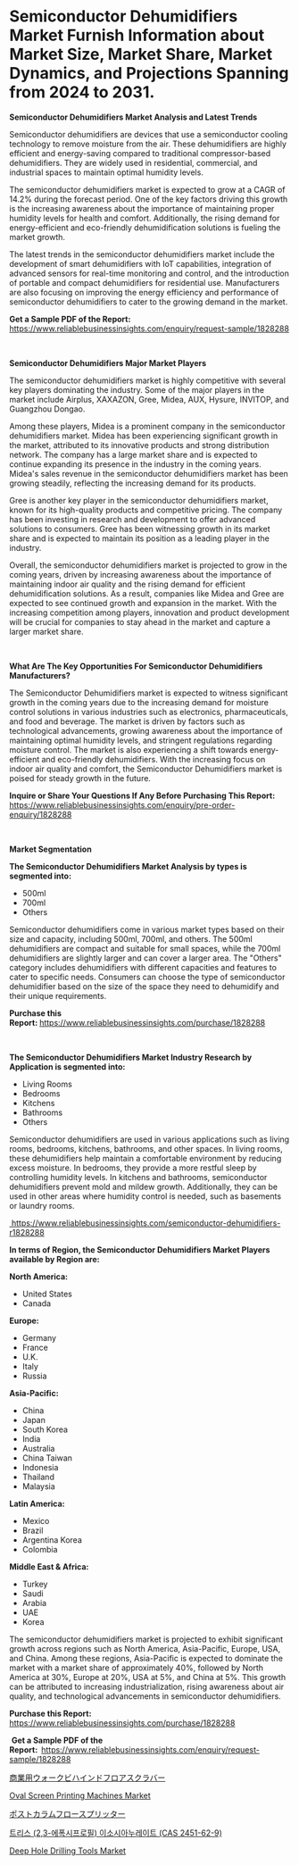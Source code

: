 <p><h1>Semiconductor Dehumidifiers Market Furnish Information about Market Size, Market Share, Market Dynamics, and Projections Spanning from 2024 to 2031.</h1></p><p><strong>Semiconductor Dehumidifiers Market Analysis and Latest Trends</strong></p>
<p><p>Semiconductor dehumidifiers are devices that use a semiconductor cooling technology to remove moisture from the air. These dehumidifiers are highly efficient and energy-saving compared to traditional compressor-based dehumidifiers. They are widely used in residential, commercial, and industrial spaces to maintain optimal humidity levels.</p><p>The semiconductor dehumidifiers market is expected to grow at a CAGR of 14.2% during the forecast period. One of the key factors driving this growth is the increasing awareness about the importance of maintaining proper humidity levels for health and comfort. Additionally, the rising demand for energy-efficient and eco-friendly dehumidification solutions is fueling the market growth.</p><p>The latest trends in the semiconductor dehumidifiers market include the development of smart dehumidifiers with IoT capabilities, integration of advanced sensors for real-time monitoring and control, and the introduction of portable and compact dehumidifiers for residential use. Manufacturers are also focusing on improving the energy efficiency and performance of semiconductor dehumidifiers to cater to the growing demand in the market.</p></p>
<p><strong>Get a Sample PDF of the Report:&nbsp;</strong> <a href="https://www.reliablebusinessinsights.com/enquiry/request-sample/1828288">https://www.reliablebusinessinsights.com/enquiry/request-sample/1828288</a></p>
<p>&nbsp;</p>
<p><strong>Semiconductor Dehumidifiers Major Market Players</strong></p>
<p><p>The semiconductor dehumidifiers market is highly competitive with several key players dominating the industry. Some of the major players in the market include Airplus, XAXAZON, Gree, Midea, AUX, Hysure, INVITOP, and Guangzhou Dongao.</p><p>Among these players, Midea is a prominent company in the semiconductor dehumidifiers market. Midea has been experiencing significant growth in the market, attributed to its innovative products and strong distribution network. The company has a large market share and is expected to continue expanding its presence in the industry in the coming years. Midea's sales revenue in the semiconductor dehumidifiers market has been growing steadily, reflecting the increasing demand for its products.</p><p>Gree is another key player in the semiconductor dehumidifiers market, known for its high-quality products and competitive pricing. The company has been investing in research and development to offer advanced solutions to consumers. Gree has been witnessing growth in its market share and is expected to maintain its position as a leading player in the industry.</p><p>Overall, the semiconductor dehumidifiers market is projected to grow in the coming years, driven by increasing awareness about the importance of maintaining indoor air quality and the rising demand for efficient dehumidification solutions. As a result, companies like Midea and Gree are expected to see continued growth and expansion in the market. With the increasing competition among players, innovation and product development will be crucial for companies to stay ahead in the market and capture a larger market share.</p></p>
<p>&nbsp;</p>
<p><strong>What Are The Key Opportunities For Semiconductor Dehumidifiers Manufacturers?</strong></p>
<p><p>The Semiconductor Dehumidifiers market is expected to witness significant growth in the coming years due to the increasing demand for moisture control solutions in various industries such as electronics, pharmaceuticals, and food and beverage. The market is driven by factors such as technological advancements, growing awareness about the importance of maintaining optimal humidity levels, and stringent regulations regarding moisture control. The market is also experiencing a shift towards energy-efficient and eco-friendly dehumidifiers. With the increasing focus on indoor air quality and comfort, the Semiconductor Dehumidifiers market is poised for steady growth in the future.</p></p>
<p><strong>Inquire or Share Your Questions If Any Before Purchasing This Report:</strong> <a href="https://www.reliablebusinessinsights.com/enquiry/pre-order-enquiry/1828288">https://www.reliablebusinessinsights.com/enquiry/pre-order-enquiry/1828288</a></p>
<p>&nbsp;</p>
<p><strong>Market Segmentation</strong></p>
<p><strong>The Semiconductor Dehumidifiers Market Analysis by types is segmented into:</strong></p>
<p><ul><li>500ml</li><li>700ml</li><li>Others</li></ul></p>
<p><p>Semiconductor dehumidifiers come in various market types based on their size and capacity, including 500ml, 700ml, and others. The 500ml dehumidifiers are compact and suitable for small spaces, while the 700ml dehumidifiers are slightly larger and can cover a larger area. The "Others" category includes dehumidifiers with different capacities and features to cater to specific needs. Consumers can choose the type of semiconductor dehumidifier based on the size of the space they need to dehumidify and their unique requirements.</p></p>
<p><strong>Purchase this Report:&nbsp;</strong><a href="https://www.reliablebusinessinsights.com/purchase/1828288">https://www.reliablebusinessinsights.com/purchase/1828288</a></p>
<p>&nbsp;</p>
<p><strong>The Semiconductor Dehumidifiers Market Industry Research by Application is segmented into:</strong></p>
<p><ul><li>Living Rooms</li><li>Bedrooms</li><li>Kitchens</li><li>Bathrooms</li><li>Others</li></ul></p>
<p><p>Semiconductor dehumidifiers are used in various applications such as living rooms, bedrooms, kitchens, bathrooms, and other spaces. In living rooms, these dehumidifiers help maintain a comfortable environment by reducing excess moisture. In bedrooms, they provide a more restful sleep by controlling humidity levels. In kitchens and bathrooms, semiconductor dehumidifiers prevent mold and mildew growth. Additionally, they can be used in other areas where humidity control is needed, such as basements or laundry rooms.</p></p>
<p><a href="https://www.reliablebusinessinsights.com/semiconductor-dehumidifiers-r1828288">&nbsp;https://www.reliablebusinessinsights.com/semiconductor-dehumidifiers-r1828288</a></p>
<p><strong>In terms of Region, the Semiconductor Dehumidifiers Market Players available by Region are:</strong></p>
<p>
    <p> <strong> North America: </strong>
        <ul>
            <li>United States</li>
            <li>Canada</li>
        </ul>
        </p> 
    <p> <strong> Europe: </strong>
        <ul>
            <li>Germany</li>
            <li>France</li>
            <li>U.K.</li>
            <li>Italy</li>
            <li>Russia</li>
        </ul>
        </p> 
    <p> <strong> Asia-Pacific: </strong>
        <ul>
            <li>China</li>
            <li>Japan</li>
            <li>South Korea</li>
            <li>India</li>
            <li>Australia</li>
            <li>China Taiwan</li>
            <li>Indonesia</li>
            <li>Thailand</li>
            <li>Malaysia</li>
        </ul>
        </p> 
    <p> <strong> Latin America: </strong>
        <ul>
            <li>Mexico</li>
            <li>Brazil</li>
            <li>Argentina Korea</li>
            <li>Colombia</li>
        </ul>
        </p> 
    <p> <strong> Middle East & Africa: </strong>
        <ul>
            <li>Turkey</li>
            <li>Saudi</li>
            <li>Arabia</li>
            <li>UAE</li>
            <li>Korea</li>
        </ul>
    </p>
    </p>
<p><p>The semiconductor dehumidifiers market is projected to exhibit significant growth across regions such as North America, Asia-Pacific, Europe, USA, and China. Among these regions, Asia-Pacific is expected to dominate the market with a market share of approximately 40%, followed by North America at 30%, Europe at 20%, USA at 5%, and China at 5%. This growth can be attributed to increasing industrialization, rising awareness about air quality, and technological advancements in semiconductor dehumidifiers.</p></p>
<p><strong>Purchase this Report: </strong><a href="https://www.reliablebusinessinsights.com/purchase/1828288">https://www.reliablebusinessinsights.com/purchase/1828288</a></p>
<p>&nbsp;<strong>Get a Sample PDF of the Report:&nbsp;&nbsp;</strong><a href="https://www.reliablebusinessinsights.com/enquiry/request-sample/1828288">https://www.reliablebusinessinsights.com/enquiry/request-sample/1828288</a></p>
<p><strong></strong></p>
<p><p><a href="https://github.com/deonnorth8/Market-Research-Report-List-1/blob/main/6962522163493.md">商業用ウォークビハインドフロアスクラバー</a></p><p><a href="https://github.com/rionkhanvai01/Market-Research-Report-List-1/blob/main/oval-screen-printing-machines-market.md">Oval Screen Printing Machines Market</a></p><p><a href="https://github.com/LizaHeller2023/Market-Research-Report-List-1/blob/main/1547592163494.md">ポストカラムフロースプリッター</a></p><p><a href="https://github.com/akzkkws047661437/Market-Research-Report-List-2/blob/main/1758834175987.md">트리스 (2,3-에폭시프로필) 이소시아누레이트 (CAS 2451-62-9)</a></p><p><a href="https://github.com/haleemasakdiya1/Market-Research-Report-List-1/blob/main/deep-hole-drilling-tools-market.md">Deep Hole Drilling Tools Market</a></p></p>